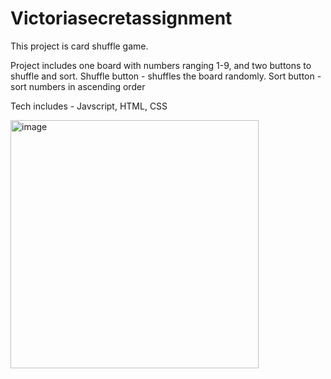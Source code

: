 # Victoriasecretassignment

This project is card shuffle game.

Project includes one board with numbers ranging 1-9, and two buttons to shuffle and sort.
Shuffle button - shuffles the board randomly. 
Sort button -sort numbers in ascending order

Tech includes - Javscript, HTML, CSS

<img width="397" alt="image" src="https://user-images.githubusercontent.com/28885174/208023163-460d794c-47c7-4da6-9fee-62396d9ba57c.png">
